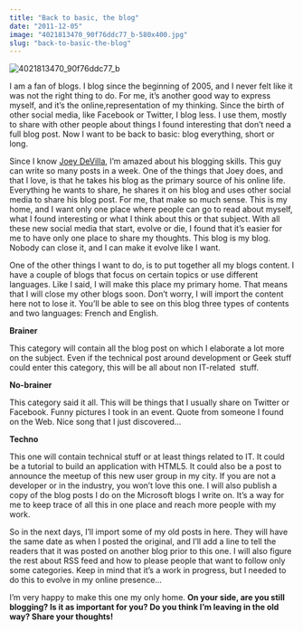 ```yaml
---
title: "Back to basic, the blog"
date: "2011-12-05"
image: "4021813470_90f76ddc77_b-580x400.jpg"
slug: "back-to-basic-the-blog"
---
```


![](images/4021813470_90f76ddc77_b-580x400.jpg "4021813470_90f76ddc77_b")

I am a fan of blogs. I blog since the beginning of 2005, and I never felt like it was not the right thing to do. For me, it’s another good way to express myself, and it’s the online,representation of my thinking. Since the birth of other social media, like Facebook or Twitter, I blog less. I use them, mostly to share with other people about things I found interesting that don’t need a full blog post. Now I want to be back to basic: blog everything, short or long.

Since I know [Joey DeVilla](https://joeydevilla.com), I’m amazed about his blogging skills. This guy can write so many posts in a week. One of the things that Joey does, and that I love, is that he takes his blog as the primary source of his online life. Everything he wants to share, he shares it on his blog and uses other social media to share his blog post. For me, that make so much sense. This is my home, and I want only one place where people can go to read about myself, what I found interesting or what I think about this or that subject. With all these new social media that start, evolve or die, I found that it’s easier for me to have only one place to share my thoughts. This blog is my blog. Nobody can close it, and I can make it evolve like I want.

One of the other things I want to do, is to put together all my blogs content. I have a couple of blogs that focus on certain topics or use different languages. Like I said, I will make this place my primary home. That means that I will close my other blogs soon. Don’t worry, I will import the content here not to lose it. You’ll be able to see on this blog three types of contents and two languages: French and English.

**Brainer**

This category will contain all the blog post on which I elaborate a lot more on the subject. Even if the technical post around development or Geek stuff could enter this category, this will be all about non IT-related  stuff.

**No-brainer**

This category said it all. This will be things that I usually share on Twitter or Facebook. Funny pictures I took in an event. Quote from someone I found on the Web. Nice song that I just discovered…

**Techno**

This one will contain technical stuff or at least things related to IT. It could be a tutorial to build an application with HTML5. It could also be a post to announce the meetup of this new user group in my city. If you are not a developer or in the industry, you won’t love this one. I will also publish a copy of the blog posts I do on the Microsoft blogs I write on. It’s a way for me to keep trace of all this in one place and reach more people with my work.

So in the next days, I’ll import some of my old posts in here. They will have the same date as when I posted the original, and I’ll add a line to tell the readers that it was posted on another blog prior to this one. I will also figure the rest about RSS feed and how to please people that want to follow only some categories. Keep in mind that it’s a work in progress, but I needed to do this to evolve in my online presence…

I’m very happy to make this one my only home. **On your side, are you still blogging? Is it as important for you? Do you think I’m leaving in the old way? Share your thoughts!**
